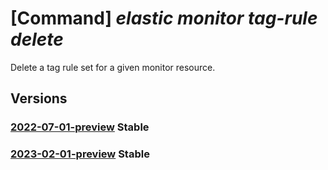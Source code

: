 # [Command] _elastic monitor tag-rule delete_

Delete a tag rule set for a given monitor resource.

## Versions

### [2022-07-01-preview](/Resources/mgmt-plane/L3N1YnNjcmlwdGlvbnMve30vcmVzb3VyY2Vncm91cHMve30vcHJvdmlkZXJzL21pY3Jvc29mdC5lbGFzdGljL21vbml0b3JzL3t9L3RhZ3J1bGVzL3t9/2022-07-01-preview.xml) **Stable**

<!-- mgmt-plane /subscriptions/{}/resourcegroups/{}/providers/microsoft.elastic/monitors/{}/tagrules/{} 2022-07-01-preview -->

### [2023-02-01-preview](/Resources/mgmt-plane/L3N1YnNjcmlwdGlvbnMve30vcmVzb3VyY2Vncm91cHMve30vcHJvdmlkZXJzL21pY3Jvc29mdC5lbGFzdGljL21vbml0b3JzL3t9L3RhZ3J1bGVzL3t9/2023-02-01-preview.xml) **Stable**

<!-- mgmt-plane /subscriptions/{}/resourcegroups/{}/providers/microsoft.elastic/monitors/{}/tagrules/{} 2023-02-01-preview -->
